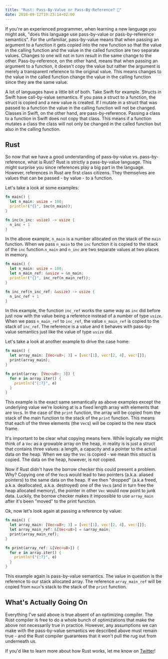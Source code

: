 ```yaml
---
title: "Rust: Pass-By-Value or Pass-By-Reference? 👐"
date: 2018-09-12T19:23:14+02:00
---
```


If you're an experienced programmer, when learning a new language you might ask, "does this language use pass-by-value or pass-by-reference semantics". For the unfamiliar, pass-by-value means that when passing an argument to a function it gets copied into the new function so that the value in the calling function and the value in the called function are two separate values. Changes to one will not in turn result in the same change to the other. Pass-by-reference, on the other hand, means that when passing an argument to a function, it doesn't copy the value but rather the argument is merely a transparent reference to the original value. This means changes to the value in the called function change the value in the calling function since they are the same value.

A lot of languages have a little bit of both. Take Swift for example. Structs in Swift have call-by-value semantics. If you pass a struct to a function, the struct is copied and a new value is created. If I mutate in a struct that was passed to a function the value in the calling function will not be changed. Classes in Swift, on the other hand, are pass-by-reference. Passing a class to a function in Swift does not copy that class. This means if a function mutates a class the class will not only be changed in the called function but also in the calling function.

## Rust

So now that we have a good understanding of pass-by-value vs. pass-by-reference, what is Rust? Rust is strictly a pass-by-value language. This might surprise you since references play a big part in the language. However, references in Rust are first class citizens. They themselves are values that can be passed - by value - to a function.

Let's take a look at some examples:

```rust
fn main() {
  let n_main: usize = 100;
  println!("{}", inc(n_main));
}

fn inc(n_inc: usize) -> usize {
  n_inc + 1
}
```

In the above example, `n_main` is a number allocated on the stack of the `main` function. When we pass `n_main` to the `inc` function it is copied to the stack of the `inc` function.`n_main` and `n_inc` are two separate values at two places in memory.

```rust
fn main() {
  let n_main: usize = 100;
  let n_main_ref: &usize = &n_main;
  println!("{}", inc_ref(n_main_ref));
}

fn inc_ref(n_inc_ref: &usize) -> usize {
  n_inc_ref + 1
}
```

In this example, the function `inc_ref` works the same way as `inc` did before just now with the value being a reference instead of a number of type `usize`. When we pass `n_main_ref` to `inc_ref`, the value `n_main_ref` is copied to the stack of `inc_ref`. The reference is a value and it behaves with pass-by-value semantics just like the value of type `usize` did.

Let's take a look at another example to drive the case home:

```rust
fn main() {
  let array_main: [Vec<u8>; 3] = [vec![1], vec![2, 4], vec![]];
  print(array_main);
}

fn print(array: [Vec<u8>; 3]) {
  for e in array.iter() {
    println!("{:?}", e)
  }
}
```

This example is the exact same semantically as above examples except the underlying value we're looking at is a fixed length array with elements that are `Vec`s. In the case of the `print` function, the array will be copied from the stack of the main function to the stack of the `print` function. This means that each of the three elements (the `Vec`s) will be copied to the new stack frame.

It's important to be clear what copying means here. While logically we might think of a `Vec` as a growable array on the heap, in reality is is just a struct that contains three values: a length, a capacity and a pointer to the actual data on the heap. When we say the `Vec` is copied - we mean this _struct_ is copied. The data on the heap, however, is _not_ copied.

Now if Rust didn't have the borrow checker this could present a problem. Why? Copying one of the `Vec`s would lead to two pointers (a.k.a. aliased pointers) to the same data on the heap. If we then "dropped" (a.k.a freed, a.k.a. deallocated, a.k.a. destroyed) one of the `Vec`s (and in turn free the heap allocated memory), the pointer in other `Vec` would now point to junk data. Luckily, the borrow checker makes it impossible to use `array_main` after it's been "moved" to the print function.

Ok, now let's look again at passing a reference by value:

```rust
fn main() {
  let array_main: [Vec<u8>; 3] = [vec![1], vec![2, 4], vec![]];
  let array_main_ref: &[Vec<u8>] = &array_main;
  print(array_main_ref);
}

fn print(array_ref: &[Vec<u8>]) {
  for e in array.iter() {
    println!("{:?}", e)
  }
}
```

This example again is pass-by-value semantics. The value in question is the reference to our stack allocated array. The reference `array_main_ref` will be copied from `main`'s stack to the stack of the `print` function.

## What's Actually Going On

Everything I've said above is true absent of an optimizing compiler. The Rust compiler is free to do a whole bunch of optimizations that make the above not necessarily true in practice. However, any assumptions we can make with the pass-by-value semantics we described above must remain true - and the Rust compiler guarantees that it won't pull the rug out from underneath us.

If you'd like to learn more about how Rust works, let me know on [Twitter](https://twitter.com/itchyankles)!
